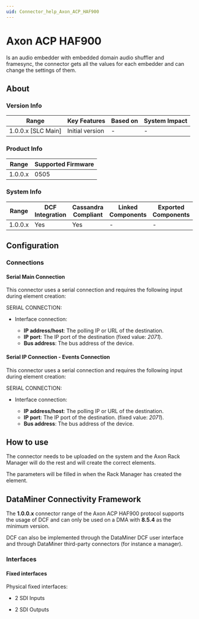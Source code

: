 ```yaml
---
uid: Connector_help_Axon_ACP_HAF900
---
```


# Axon ACP HAF900

Is an audio embedder with embedded domain audio shuffler and framesync, the connector gets all the values for each embedder and can change the settings of them.

## About

### Version Info

| Range                | Key Features     | Based on     | System Impact     |
|----------------------|------------------|--------------|-------------------|
| 1.0.0.x [SLC Main]   | Initial version  | -            | -                 |

### Product Info

| Range     | Supported Firmware     |
|-----------|------------------------|
| 1.0.0.x   | 0505                   |

### System Info

| Range     | DCF Integration     | Cassandra Compliant     | Linked Components     | Exported Components     |
|-----------|---------------------|-------------------------|-----------------------|-------------------------|
| 1.0.0.x   | Yes                 | Yes                     | -                     | -                       |

## Configuration

### Connections

#### Serial Main Connection

This connector uses a serial connection and requires the following input during element creation:

SERIAL CONNECTION:

- Interface connection:

  - **IP address/host**: The polling IP or URL of the destination.
  - **IP port**: The IP port of the destination (fixed value: *2071*).
  - **Bus address**: The bus address of the device.

#### Serial IP Connection - Events Connection

This connector uses a serial connection and requires the following input during element creation:

SERIAL CONNECTION:

- Interface connection:

  - **IP address/host**: The polling IP or URL of the destination.
  - **IP port**: The IP port of the destination. (fixed value: *2071*).
  - **Bus address**: The bus address of the device.

## How to use

The connector needs to be uploaded on the system and the Axon Rack Manager will do the rest and will create the correct elements.

The parameters will be filled in when the Rack Manager has created the element.

## DataMiner Connectivity Framework

The **1.0.0.x** connector range of the Axon ACP HAF900 protocol supports the usage of DCF and can only be used on a DMA with **8.5.4** as the minimum version.

DCF can also be implemented through the DataMiner DCF user interface and through DataMiner third-party connectors (for instance a manager).

### Interfaces

#### Fixed interfaces

Physical fixed interfaces:

- 2 SDI Inputs

- 2 SDI Outputs
